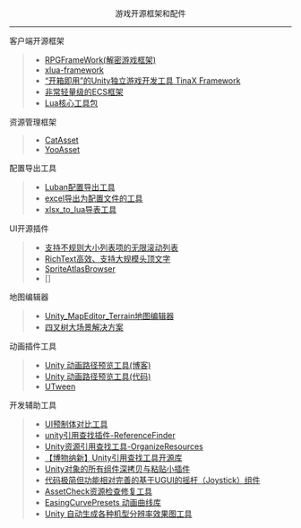 <div align='center'>游戏开源框架和配件</div>

---
客户端开源框架
>- [RPGFrameWork(解密游戏框架)](https://github.com/cafel176/RPGFrameWork)
>- [xlua-framework](https://github.com/smilehao/xlua-framework)
>- [“开箱即用”的Unity独立游戏开发工具 TinaX Framework](https://tinax.corala.space/#/)
>- [非常轻量级的ECS框架](https://github.com/robert-wallis/ECSLight)
>- [Lua核心工具包](https://github.com/iwiniwin/LuaKit)

资源管理框架
>- [CatAsset](https://github.com/CatImmortal/CatAsset)
>- [YooAsset](https://github.com/tuyoogame/YooAsset)


配置导出工具
>- [Luban配置导出工具](https://github.com/focus-creative-games/luban)
>- [excel导出为配置文件的工具](https://github.com/yanghuan/proton)
>- [xlsx_to_lua导表工具]()

UI开源插件
>- [支持不规则大小列表项的无限滚动列表](https://github.com/jinglikeblue/TurbochargedScrollList)
>- [RichText高效、支持大规模头顶文字](https://github.com/506638093/RichText)
>- [SpriteAtlasBrowser](https://github.com/741645596/SpriteAtlasBrowser)
>- []

地图编辑器
>- [Unity_MapEditor_Terrain地图编辑器](https://github.com/Ogbest/Unity_MapEditor_Terrain)
>- [四叉树大场景解决方案](https://github.com/654306663/QuadTreeMap)

动画插件工具
>- [Unity 动画路径预览工具(博客)](https://blog.csdn.net/akof1314/article/details/52637145)
>- [Unity 动画路径预览工具(代码)](https://github.com/akof1314/AnimationPath)
>- [UTween](https://github.com/ls9512/UTween)

开发辅助工具
>- [UI预制体对比工具](https://github.com/L-Lawliet/UnityCompare)
>- [unity引用查找插件-ReferenceFinder](https://www.cnblogs.com/blueberryzzz/p/10674581.html)
>- [Unity资源引用查找工具-OrganizeResources](https://github.com/coding2233/OrganizeResources)
>- [【博物纳新】Unity引用查找工具开源库](https://mp.weixin.qq.com/s/Apy6L1p7xjG6xX4xCHZfgA)
>- [Unity对象的所有组件深拷贝与粘贴小插件](https://github.com/XINCGer/Unity3DTraining/tree/master/3rdPlugins/CopyAllComponents)
>- [代码极简但功能相对完善的基于UGUI的摇杆（Joystick）组件](https://github.com/Bian-Sh/UniJoystick)
>- [AssetCheck资源检查修复工具](https://github.com/ZxIce/AssetCheck)
>- [EasingCurvePresets 动画曲线库](https://github.com/aureliendrouet/EasingCurvePresets)
>- [Unity 自动生成各种机型分辨率效果图工具](https://github.com/QiangZou/AdapterTool)
